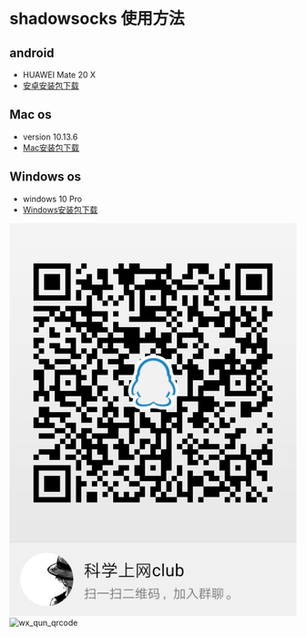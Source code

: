 # shadowsocks 使用方法

## android
* HUAWEI Mate 20 X
* [安卓安装包下载](https://github.com/shadowsocks/shadowsocks-android/releases/download/v4.7.4/shadowsocks--universal-4.7.4.apk)

## Mac os
* version 10.13.6
* [Mac安装包下载](https://github.com/shadowsocks/ShadowsocksX-NG/releases/download/v1.8.2/ShadowsocksX-NG.app.1.8.2.zip)

## Windows os
* windows 10 Pro
* [Windows安装包下载](https://github.com/shadowsocks/shadowsocks-windows/releases/download/4.1.6/Shadowsocks-4.1.6.zip)

![qq_qun_qrcode](./image/qq_qun_qrcode.png)
![wx_qun_qrcode](./image/wx_qun_qrcode.png)

